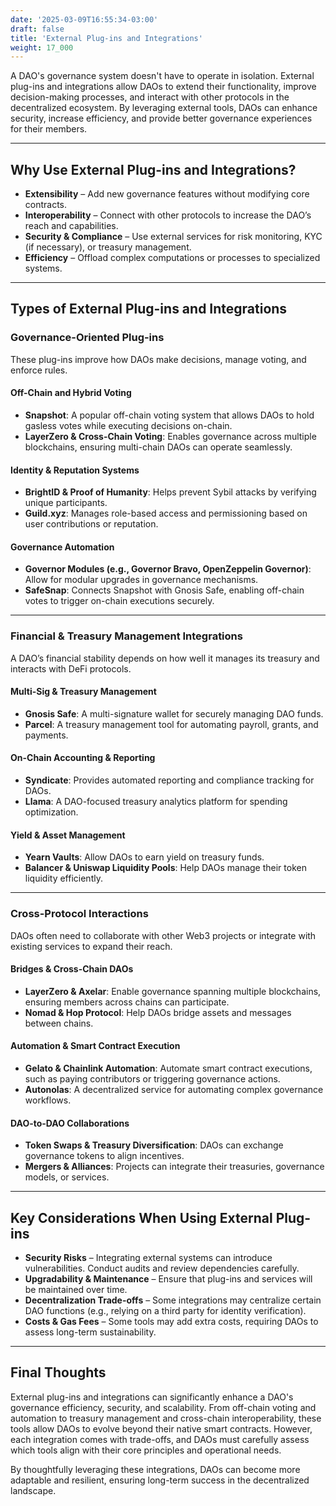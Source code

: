 ```yaml
---
date: '2025-03-09T16:55:34-03:00'
draft: false
title: 'External Plug-ins and Integrations'
weight: 17_000
---
```


A DAO's governance system doesn't have to operate in isolation. External plug-ins and integrations allow DAOs to extend their functionality, improve decision-making processes, and interact with other protocols in the decentralized ecosystem. By leveraging external tools, DAOs can enhance security, increase efficiency, and provide better governance experiences for their members.  

---

## **Why Use External Plug-ins and Integrations?**  

- **Extensibility** – Add new governance features without modifying core contracts.  
- **Interoperability** – Connect with other protocols to increase the DAO’s reach and capabilities.  
- **Security & Compliance** – Use external services for risk monitoring, KYC (if necessary), or treasury management.  
- **Efficiency** – Offload complex computations or processes to specialized systems.  

---

## **Types of External Plug-ins and Integrations**  

### **Governance-Oriented Plug-ins**  

These plug-ins improve how DAOs make decisions, manage voting, and enforce rules.  

#### **Off-Chain and Hybrid Voting**  
- **Snapshot**: A popular off-chain voting system that allows DAOs to hold gasless votes while executing decisions on-chain.  
- **LayerZero & Cross-Chain Voting**: Enables governance across multiple blockchains, ensuring multi-chain DAOs can operate seamlessly.  

#### **Identity & Reputation Systems**  
- **BrightID & Proof of Humanity**: Helps prevent Sybil attacks by verifying unique participants.  
- **Guild.xyz**: Manages role-based access and permissioning based on user contributions or reputation.  

#### **Governance Automation**  
- **Governor Modules (e.g., Governor Bravo, OpenZeppelin Governor)**: Allow for modular upgrades in governance mechanisms.  
- **SafeSnap**: Connects Snapshot with Gnosis Safe, enabling off-chain votes to trigger on-chain executions securely.  

---

### **Financial & Treasury Management Integrations**  

A DAO’s financial stability depends on how well it manages its treasury and interacts with DeFi protocols.  

#### **Multi-Sig & Treasury Management**  
- **Gnosis Safe**: A multi-signature wallet for securely managing DAO funds.  
- **Parcel**: A treasury management tool for automating payroll, grants, and payments.  

#### **On-Chain Accounting & Reporting**  
- **Syndicate**: Provides automated reporting and compliance tracking for DAOs.  
- **Llama**: A DAO-focused treasury analytics platform for spending optimization.  

#### **Yield & Asset Management**  
- **Yearn Vaults**: Allow DAOs to earn yield on treasury funds.  
- **Balancer & Uniswap Liquidity Pools**: Help DAOs manage their token liquidity efficiently.  

---

### **Cross-Protocol Interactions**  

DAOs often need to collaborate with other Web3 projects or integrate with existing services to expand their reach.  

#### **Bridges & Cross-Chain DAOs**  
- **LayerZero & Axelar**: Enable governance spanning multiple blockchains, ensuring members across chains can participate.  
- **Nomad & Hop Protocol**: Help DAOs bridge assets and messages between chains.  

#### **Automation & Smart Contract Execution**  
- **Gelato & Chainlink Automation**: Automate smart contract executions, such as paying contributors or triggering governance actions.  
- **Autonolas**: A decentralized service for automating complex governance workflows.  

#### **DAO-to-DAO Collaborations**  
- **Token Swaps & Treasury Diversification**: DAOs can exchange governance tokens to align incentives.  
- **Mergers & Alliances**: Projects can integrate their treasuries, governance models, or services.  

---

## **Key Considerations When Using External Plug-ins**  

- **Security Risks** – Integrating external systems can introduce vulnerabilities. Conduct audits and review dependencies carefully.  
- **Upgradability & Maintenance** – Ensure that plug-ins and services will be maintained over time.  
- **Decentralization Trade-offs** – Some integrations may centralize certain DAO functions (e.g., relying on a third party for identity verification).  
- **Costs & Gas Fees** – Some tools may add extra costs, requiring DAOs to assess long-term sustainability.  

---

## **Final Thoughts**  

External plug-ins and integrations can significantly enhance a DAO's governance efficiency, security, and scalability. From off-chain voting and automation to treasury management and cross-chain interoperability, these tools allow DAOs to evolve beyond their native smart contracts. However, each integration comes with trade-offs, and DAOs must carefully assess which tools align with their core principles and operational needs.  

By thoughtfully leveraging these integrations, DAOs can become more adaptable and resilient, ensuring long-term success in the decentralized landscape.

